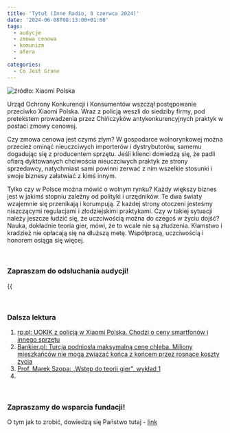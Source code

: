 ```yaml
---
title: 'Tytuł (Inne Radio, 8 czerwca 2024)'
date: '2024-06-08T08:13:00+01:00'
tags:
  - audycje
  - zmowa cenowa
  - komunizm
  - afera
  - 
categories:
  - Co Jest Grane
---
```


![źródło: Xiaomi Polska](/uploads/CJG_66_2024_05_18.jpg)

Urząd Ochrony Konkurencji i Konsumentów wszczął postępowanie przeciwko Xiaomi Polska. Wraz z policją weszli do siedziby firmy, pod pretekstem prowadzenia przez Chińczyków antykonkurencyjnych praktyk w postaci zmowy cenowej.

Czy zmowa cenowa jest czymś złym? W gospodarce wolnorynkowej można przecież ominąć nieuczciwych importerów i dystrybutorów, samemu dogadując się z producentem sprzętu. Jeśli klienci dowiedzą się, że padli ofiarą dyktowanych chciwościa nieuczciwych praktyk ze strony sprzedawcy, natychmiast sami powinni zerwać z nim wszelkie stosunki i swoje biznesy załatwiać z kimś innym. 

Tylko czy w Polsce można mówić o wolnym rynku? Każdy większy biznes jest w jakimś stopniu zależny od polityki i urzędników. Te dwa światy wzajemnie się przenikają i korumpują. Z każdej strony otoczeni jesteśmy niszczącymi regulacjami i złodziejskimi praktykami. Czy w takiej sytuacji należy jeszcze łudzić się, że uczciwością można do czegoś w życiu dojść? Nauka, dokładnie teoria gier, mówi, że to wcale nie są złudzenia. Kłamstwo i kradzież nie opłacają się na dłuższą metę. Współpracą, uczciwością i honorem osiąga się więcej. 

<br>

### Zapraszam do odsłuchania audycji!

{{<audio src="audio/LONG CJG_69_2024_06_08.mp3" caption="Zapis audycji CJG, publikowanej na łamach Innego Radia Głuchołazy w dniu 8 czerwca 2024">}}

<br>

### Dalsza lektura

1. [rp.pl: UOKIK z policją w Xiaomi Polska. Chodzi o ceny smartfonów i innego sprzętu](https://www.rp.pl/konsumenci/art40478571-uokik-z-policja-w-xiaomi-polska-chodzi-o-ceny-smartfonow-i-innego-sprzetu)
2. [Bankier.pl: Turcja podniosła maksymalną cenę chleba. Miliony mieszkańców nie mogą związać końca z końcem przez rosnące koszty życia](https://www.bankier.pl/wiadomosc/Turcja-podniosla-maksymalna-cene-chleba-Miliony-mieszkancow-nie-moga-zwiazac-konca-z-koncem-przez-rosnace-koszty-zycia-8743687.html)
3. [Prof. Marek Szopa: „Wstęp do teorii gier", wykład 1](https://www.youtube.com/watch?v=NjVSltkCA0E)
4. []()

<br>

### Zapraszamy do wsparcia fundacji!
O tym jak to zrobić, dowiedzą się Państwo tutaj - [link](https://audycje.com.pl/posts/dajmy-sobie-prezent/)